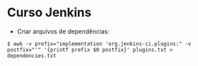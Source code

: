 # Curso Jenkins

* Criar arquivos de dependências:
~~~
$ awk -v prefix="implementation 'org.jenkins-ci.plugins:" -v postfix="'" '{printf prefix $0 postfix}' plugins.txt > dependencies.txt
~~~